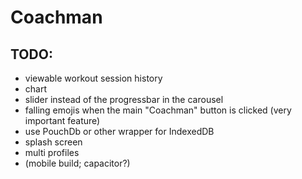 # Coachman

## TODO:
- viewable workout session history
- chart
- slider instead of the progressbar in the carousel
- falling emojis when the main "Coachman" button is clicked (very important feature)
- use PouchDb or other wrapper for IndexedDB
- splash screen
- multi profiles
- (mobile build; capacitor?)